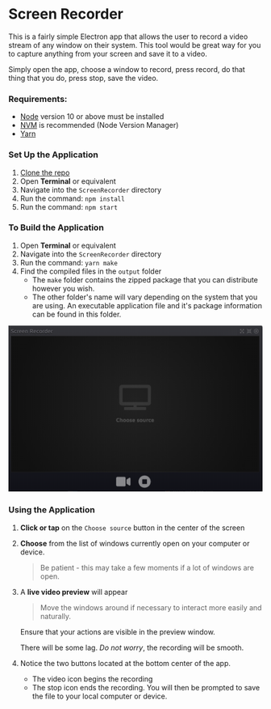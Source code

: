 # Screen Recorder
This is a fairly simple Electron app that allows the user to record a video stream of any window on their system. This tool would be great way for you to capture anything from your screen and save it to a video.

Simply open the app, choose a window to record, press record, do that thing that you do, press stop, save the video.

### Requirements:
- [Node](https://nodejs.org/en/download/) version 10 or above must be installed
- [NVM](https://github.com/nvm-sh/nvm) is recommended (Node Version Manager)
- [Yarn](https://nodejs.org/en/download/)

### Set Up the Application
1. [Clone the repo](https://github.com/gotaloha/ScreenRecorder)
2. Open **Terminal** or equivalent
3. Navigate into the `ScreenRecorder` directory
4. Run the command: `npm install`
5. Run the command: `npm start`

### To Build the Application
1. Open **Terminal** or equivalent
2. Navigate into the `ScreenRecorder` directory
3. Run the command: `yarn make`
4. Find the compiled files in the `output` folder
   - The `make` folder contains the zipped package that you can distribute however you wish.
   - The other folder's name will vary depending on the system that you are using. An executable application file and it's package information can be found in this folder.

![Screen Shot](./src/images/ScreenRecorder.png)

### Using the Application
1. **Click or tap** on the `Choose source` button in the center of the screen
2. **Choose** from the list of windows currently open on your computer or device.
    
    >Be patient - this may take a few moments if a lot of windows are open.
3. A **live video preview** will appear
   
   >Move the windows around if necessary to interact more easily and naturally.
   
   Ensure that your actions are visible in the preview window.
   
   There will be some lag. *Do not worry*, the recording will be smooth.
5. Notice the two buttons located at the bottom center of the app.
   - The video icon begins the recording
   - The stop icon ends the recording. You will then be prompted to save the file to your local computer or device.

